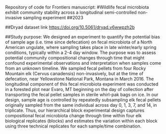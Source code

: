 Repository of code for Frontiers manuscript:
#Wildlife fecal microbiota exhibit community stability across a longitudinal semi-controlled non-invasive sampling experiment
##2023

##Dryad dataset link
https://doi.org/10.5061/dryad.v6wwpzh2b

##Study purpose:
We designed an experiment to quantify the potential bias of sample age (i.e. time since defecation) on fecal microbiota of a North American ungulate, where sampling takes place in late winter/early spring conditions, typically within a 2-4 day window. The purpose was to assess potential community compositional changes through time that might confound experimental observations and interpretation when samples come from an unknown timeline. We sampled fecal pellets from four Rocky Mountain elk (Cervus canadensis) non-invasively, but at the time of defecation, near Yellowstone National Park, Montana in March 2016. The longitudinal component of this fecal microbiota experiment was conducted in a forested plot near Evaro, MT beginning on the day of collection after transporting the fecal pellet samples in sterile whirl-pak bags on ice. In our design, sample age is controlled by repeatedly subsampling elk fecal pellets originally sampled from the same individual across day 0, 1, 3, 7, and 14, in triplicate. Thus, our hierarchical block experimental design captures compositional fecal microbiota change through time within four elk biological replicates (blocks) and estimates the variation within each block using three technical replicates for each sample/time combination.
